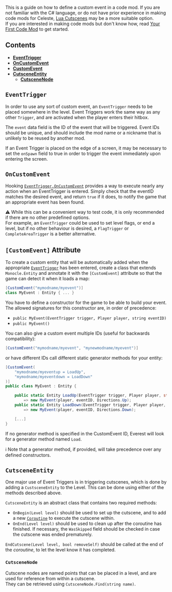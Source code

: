 This is a guide on how to define a custom event in a code mod. If you are not familiar with the C# language, or do not have prior experience 
in making code mods for Celeste, [Lua Cutscenes](https://gamebanana.com/gamefiles/10788) may be a more suitable option.  
If you are interested in making code mods but don't know how, read [Your First Code Mod](https://github.com/EverestAPI/Resources/wiki/Your-First-Code-Mod) to get started.


## Contents
- [**EventTrigger**](#EventTrigger)
- [**OnCustomEvent**](#OnCustomEvent)
- [**CustomEvent**](#CustomEvent-Attribute)
- [**CutsceneEntity**](#CutsceneEntity)
  - [**CutsceneNode**](#CutsceneNode)


## `EventTrigger`
In order to use any sort of custom event, an `EventTrigger` needs to be placed somewhere in the level.
Event Triggers work the same way as any other `Trigger`, and are activated when the player enters their hitbox.

The `event` data field is the ID of the event that will be triggered.
Event IDs should be unique, and should include the mod name or a nickname that is unlikely to be reused by another mod.

If an Event Trigger is placed on the edge of a screen, it may be necessary to set the `onSpawn` field to true in order to trigger the event immediately upon entering the screen.


## `OnCustomEvent`
Hooking [`EventTrigger.OnCustomEvent`](https://github.com/EverestAPI/Resources/wiki/Everest-Events#EventTrigger) provides a way to execute nearly any action when an EventTrigger is entered.
Simply check that the eventID matches the desired event, and return `true` if it does, to notify the game that an appropriate event has been found.

:warning: While this can be a convenient way to test code, it is only recommended if there are no other predefined options.  
For example, an `EventTrigger` could be used to set level flags, or end a level, but if no other behaviour is desired, a `FlagTrigger` or `CompleteAreaTrigger` is a better alternative.


## `[CustomEvent]` Attribute
To create a custom entity that will be automatically added when the appropriate [`EventTrigger`](#EventTrigger) has been entered, create a class that extends `Monocle.Entity` and annotate it with the `[CustomEvent]` attribute
so that the game can detect it when it loads a map:
```cs
[CustomEvent("mymodname/myevent")]
class MyEvent : Entity { ... }
```

You have to define a constructor for the game to be able to build your event. The allowed signatures for this constructor are, in order of precedence:
* `public MyEvent(EventTrigger trigger, Player player, string eventID)`
* `public MyEvent()` 

You can also give a custom event multiple IDs (useful for backwards compatibility):
```cs
[CustomEvent("mymodname/myevent", "mynewmodname/myevent")]
```
or have different IDs call different static generator methods for your entity:
```cs
[CustomEvent(
    "mymodname/myeventup = LoadUp",
    "mymodname/myeventdown = LoadDown"
)]
public class MyEvent : Entity {

    public static Entity LoadUp(EventTrigger trigger, Player player, string eventID)
        => new MyEvent(player, eventID, Directions.Up);
    public static Entity LoadDown(EventTrigger trigger, Player player, string eventID)
        => new MyEvent(player, eventID, Directions.Down);

    [...]
}
```
If no generator method is specified in the CustomEvent ID, Everest will look for a generator method named `Load`.

:information_source: Note that a generator method, if provided, will take precedence over any defined constructors. 


## `CutsceneEntity`
One major use of Event Triggers is in triggering cutscenes, which is done by adding a `CustsceneEntity` to the Level.
This can be done using either of the methods described above.

`CutsceneEntity` is an abstract class that contains two required methods:

* `OnBegin(Level level)` should be used to set up the cutscene, and to add a new [`Coroutine`](https://github.com/EverestAPI/Resources/wiki/Monocle-Reference#Coroutine) to execute the cutscene within.  
* `OnEnd(Level level)` should be used to clean up after the coroutine has finished. If necessary, the `WasSkipped` field should be checked in case the cutscene was ended prematurely.

`EndCutscene(Level level, bool removeSelf)` should be called at the end of the *coroutine*, to let the level know it has completed.


### `CutsceneNode`
Cutscene nodes are named points that can be placed in a level, and are used for reference from within a cutscene.  
They can be retrieved using `CutsceneNode.Find(string name)`.